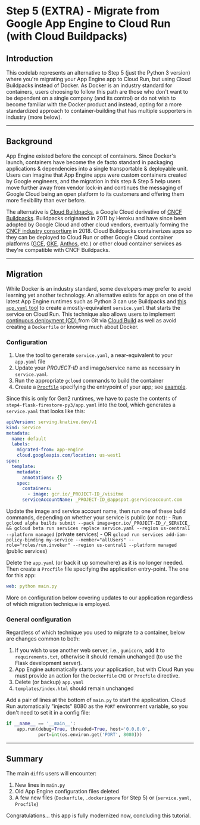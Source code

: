 # Step 5 (EXTRA) - Migrate from Google App Engine to Cloud Run (with Cloud Buildpacks)

## Introduction

This codelab represents an alternative to Step 5 (just the Python 3 version) where you're migrating your App Engine app to Cloud Run, but using Cloud Buildpacks instead of Docker. As Docker is an industry standard for containers, users choosing to follow this path are those who don't want to be dependent on a single company (and its control) or do not wish to become familiar with the Docker product and instead, opting for a more standardized approach to container-building that has multiple supporters in industry (more below).

---

## Background

App Engine existed before the concept of containers. Since Docker's launch, containers have become the de facto standard in packaging applications & dependencies into a single transportable & deployable unit. Users can imagine that App Engine apps were custom containers created by Google engineers, and the migration in this step & Step 5 help users move further away from vendor lock-in and continues the messaging of Google Cloud being an open platform to its customers and offering them more flexibility than ever before.

The alternative is [Cloud Buildpacks](https://github.com/GoogleCloudPlatform/buildpacks), a Google Cloud derivative of [CNCF Buildpacks](https://buildpacks.io/). Buildpacks originated in 2011 by Heroku and have since been adopted by Google Cloud and other cloud vendors, eventually forming the [CNCF industry consortium](https://www.cncf.io/about/members/) in 2018. Cloud Buildpacks containerizes apps so they can be deployed to Cloud Run or other Google Cloud container platforms ([GCE](https://cloud.google.com/compute), [GKE](https://cloud.google.com/kubernetes-engine), [Anthos](http://cloud.google.com/anthos), etc.) or other cloud container services as they're compatible with CNCF Buildpacks.

---

## Migration

While Docker is an industry standard, some developers may prefer to avoid learning yet another technology. An alternative exists for apps on one of the latest App Engine runtimes such as Python 3 can use Buildpacks and [this `app.yaml` tool](http://googlecloudplatform.github.io/app-engine-cloud-run-converter) to create a mostly-equivalent `service.yaml` that starts the service on Cloud Run. This technique also allows users to implement [continuous deployment (CD) ](https://cloud.google.com/run/docs/continuous-deployment-with-cloud-build)from Git via [Cloud Build](https://cloud.google.com/cloud-build) as well as avoid creating a `Dockerfile` or knowing much about Docker.

### Configuration

1. Use the tool to generate `service.yaml`, a near-equivalent to your `app.yaml` file
1. Update your _PROJECT-ID_ and image/service name as necessary in `service.yaml`.
1. Run the appropriate `gcloud` commands to build the container
1. Create a [`Procfile`](https://devcenter.heroku.com/articles/procfile) specifying the entrypoint of your app; see [example](https://devcenter.heroku.com/articles/getting-started-with-python#define-a-procfile).

Since this is only for Gen2 runtimes, we have to paste the contents of `step4-flask-firestore-py3/app.yaml` into the tool, which generates a `service.yaml` that looks like this:

```yml
apiVersion: serving.knative.dev/v1
kind: Service
metadata:
  name: default
  labels:
    migrated-from: app-engine
    cloud.googleapis.com/location: us-west1
spec:
  template:
    metadata:
      annotations: {}
    spec:
      containers:
        - image: gcr.io/_PROJECT-ID_/visitme
      serviceAccountName: _PROJECT-ID_@appspot.gserviceaccount.com
```

Update the image and service account name, then run one of these build commands, depending on whether your service is public (or not):
    - Run `gcloud alpha builds submit --pack image=gcr.io/_PROJECT-ID_/_SERVICE_ && gcloud beta run services replace service.yaml --region us-central1 --platform managed` (private services)
    - OR `gcloud run services add-iam-policy-binding my-service --member="allUsers" --role="roles/run.invoker" --region us-central1 --platform managed` (public services)

Delete the `app.yaml` (or back it up somewhere) as it is no longer needed. Then create a `Procfile` file specifying the application entry-point. The one for this app:

```yml
web: python main.py
```

More on configuration below covering updates to our application regardless of which migration technique is employed.

### General configuration

Regardless of which technique you used to migrate to a container, below are changes common to both:

1. If you wish to use another web server, i.e., `gunicorn`, add it to `requirements.txt`, otherwise it should remain unchanged (to use the Flask development server).
1. App Engine automatically starts your application, but with Cloud Run you must provide an action for the `Dockerfile` `CMD` or `Procfile` directive.
1. Delete (or backup) `app.yaml`
1. `templates/index.html` should remain unchanged

Add a pair of lines at the bottom of `main.py` to start the application. Cloud Run automatically "injects" 8080 as the `PORT` environment variable, so you don't need to set it in a config file:

```python
if __name__ == '__main__':
    app.run(debug=True, threaded=True, host='0.0.0.0',
            port=int(os.environ.get('PORT', 8080)))
```

---

## Summary

The main `diff`s users will encounter:

1. New lines in `main.py`
1. Old App Engine configuration files deleted
1. A few new files (`Dockerfile`, `.dockerignore` for Step 5) or (`service.yaml`, `Procfile`)

Congratulations... this app is fully modernized now, concluding this tutorial.
